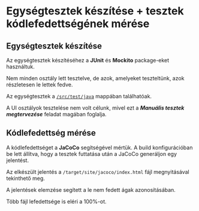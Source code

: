 # Egységtesztek készítése + tesztek kódlefedettségének mérése

## Egységtesztek készítése

Az egységtesztek készítéséhez a **JUnit** és **Mockito** package-eket használtuk.

Nem minden osztály lett tesztelve, de azok, amelyeket teszteltünk, azok részletesen le lettek fedve.

Az egységtesztek a [`/src/test/java`](../src/test/java) mappában találhatóak.

A UI osztályok tesztelése nem volt célunk, mivel ezt a **_Manuális tesztek megtervezése_** feladat magában foglalja.

## Kódlefedettség mérése

A kódlefedettséget a **JaCoCo** segítségével mértük. A build konfigurációban be lett állítva, hogy a tesztek futtatása
után a JaCoCo generáljon egy jelentést.

Az elkészült jelentés a `/target/site/jacoco/index.html` fájl megnyitásával tekinthető meg.

A jelentések elemzése segített a le nem fedett ágak azonosításában.

Több fájl lefedettsége is eléri a 100%-ot.